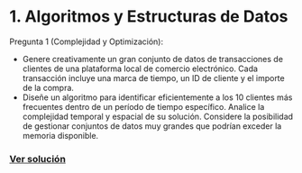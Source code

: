 # 1. Algoritmos y Estructuras de Datos
Pregunta 1 (Complejidad y Optimización):
- Genere creativamente un gran conjunto de datos de
transacciones de clientes de una plataforma local de
comercio electrónico. Cada transacción incluye una
marca de tiempo, un ID de cliente y el importe de la
compra.
- Diseñe un algoritmo para identificar eficientemente a 
los 10 clientes más frecuentes dentro de un período
de tiempo específico. Analice la complejidad
temporal y espacial de su solución. Considere la
posibilidad de gestionar conjuntos de datos muy
grandes que podrían exceder la memoria disponible.
### [Ver solución](./cmd)